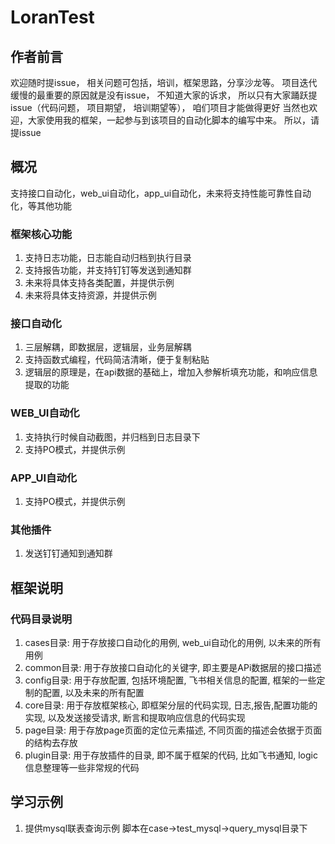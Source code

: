 # LoranTest

## 作者前言

欢迎随时提issue， 相关问题可包括，培训，框架思路，分享沙龙等。
项目迭代缓慢的最重要的原因就是没有issue， 不知道大家的诉求， 所以只有大家踊跃提issue（代码问题， 项目期望， 培训期望等）， 咱们项目才能做得更好
当然也欢迎，大家使用我的框架，一起参与到该项目的自动化脚本的编写中来。
所以，请提issue

## 概况

支持接口自动化，web_ui自动化，app_ui自动化，未来将支持性能可靠性自动化，等其他功能

### 框架核心功能

1. 支持日志功能，日志能自动归档到执行目录
2. 支持报告功能，并支持钉钉等发送到通知群
3. 未来将具体支持各类配置，并提供示例
4. 未来将具体支持资源，并提供示例

### 接口自动化

1. 三层解耦，即数据层，逻辑层，业务层解耦
2. 支持函数式编程，代码简洁清晰，便于复制粘贴
3. 逻辑层的原理是，在api数据的基础上，增加入参解析填充功能，和响应信息提取的功能

### WEB_UI自动化

1. 支持执行时候自动截图，并归档到日志目录下
2. 支持PO模式，并提供示例

### APP_UI自动化

1. 支持PO模式，并提供示例

### 其他插件

1. 发送钉钉通知到通知群

## 框架说明
### 代码目录说明
1. cases目录: 用于存放接口自动化的用例, web_ui自动化的用例, 以未来的所有用例
2. common目录: 用于存放接口自动化的关键字, 即主要是APi数据层的接口描述
3. config目录: 用于存放配置, 包括环境配置, 飞书相关信息的配置, 框架的一些定制的配置, 以及未来的所有配置
4. core目录: 用于存放框架核心, 即框架分层的代码实现, 日志,报告,配置功能的实现, 以及发送接受请求, 断言和提取响应信息的代码实现
5. page目录: 用于存放page页面的定位元素描述, 不同页面的描述会依据于页面的结构去存放
6. plugin目录: 用于存放插件的目录, 即不属于框架的代码, 比如飞书通知, logic信息整理等一些非常规的代码

## 学习示例

1. 提供mysql联表查询示例
   脚本在case->test_mysql->query_mysql目录下

